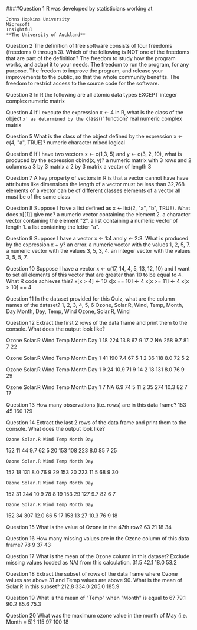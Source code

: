 ####Question 1
R was developed by statisticians working at
```
Johns Hopkins University
Microsoft
Insightful
**The University of Auckland**
```

Question 2
The definition of free software consists of four freedoms (freedoms 0 through 3). Which of the following is NOT one of the freedoms that are part of the definition?
The freedom to study how the program works, and adapt it to your needs.
The freedom to run the program, for any purpose.
The freedom to improve the program, and release your improvements to the public, so that the whole community benefits.
The freedom to restrict access to the source code for the software.

Question 3
In R the following are all atomic data types EXCEPT
integer
complex
numeric
matrix

Question 4
If I execute the expression x <- 4 in R, what is the class of the object `x' as determined by the `class()' function?
real
numeric
complex
matrix

Question 5
What is the class of the object defined by the expression x <- c(4, "a", TRUE)?
numeric
character
mixed
logical

Question 6
If I have two vectors x <- c(1,3, 5) and y <- c(3, 2, 10), what is produced by the expression cbind(x, y)?
a numeric matrix with 3 rows and 2 columns
a 3 by 3 matrix
a 2 by 3 matrix
a vector of length 3

Question 7
A key property of vectors in R is that
a vector cannot have have attributes like dimensions
the length of a vector must be less than 32,768
elements of a vector can be of different classes
elements of a vector all must be of the same class

Question 8
Suppose I have a list defined as x <- list(2, "a", "b", TRUE). What does x[[1]] give me?
a numeric vector containing the element 2.
a character vector containing the element "2".
a list containing a numeric vector of length 1.
a list containing the letter "a".

Question 9
Suppose I have a vector x <- 1:4 and y <- 2:3. What is produced by the expression x + y?
an error.
a numeric vector with the values 1, 2, 5, 7.
a numeric vector with the values 3, 5, 3, 4.
an integer vector with the values 3, 5, 5, 7.

Question 10
Suppose I have a vector x <- c(17, 14, 4, 5, 13, 12, 10) and I want to set all elements of this vector that are greater than 10 to be equal to 4. What R code achieves this?
x[x > 4] <- 10
x[x == 10] <- 4
x[x >= 11] <- 4
x[x > 10] == 4

Question 11
In the dataset provided for this Quiz, what are the column names of the dataset?
1, 2, 3, 4, 5, 6
Ozone, Solar.R, Wind, Temp, Month, Day
Month, Day, Temp, Wind
Ozone, Solar.R, Wind

Question 12
Extract the first 2 rows of the data frame and print them to the console. What does the output look like?

  Ozone Solar.R Wind Temp Month Day
1    18     224 13.8   67     9  17
2    NA     258  9.7   81     7  22

  Ozone Solar.R Wind Temp Month Day
1    41     190  7.4   67     5   1
2    36     118  8.0   72     5   2

  Ozone Solar.R Wind Temp Month Day
1     9      24 10.9   71     9  14
2    18     131  8.0   76     9  29

  Ozone Solar.R Wind Temp Month Day
1     7      NA  6.9   74     5  11
2    35     274 10.3   82     7  17

Question 13
How many observations (i.e. rows) are in this data frame?
153
45
160
129

Question 14
Extract the last 2 rows of the data frame and print them to the console. What does the output look like?

    Ozone Solar.R Wind Temp Month Day
152    11      44  9.7   62     5  20
153   108     223  8.0   85     7  25

    Ozone Solar.R Wind Temp Month Day
152    18     131  8.0   76     9  29
153    20     223 11.5   68     9  30

    Ozone Solar.R Wind Temp Month Day
152    31     244 10.9   78     8  19
153    29     127  9.7   82     6   7

    Ozone Solar.R Wind Temp Month Day
152    34     307 12.0   66     5  17
153    13      27 10.3   76     9  18

Question 15
What is the value of Ozone in the 47th row?
63
21
18
34

Question 16
How many missing values are in the Ozone column of this data frame?
78
9
37
43

Question 17
What is the mean of the Ozone column in this dataset? Exclude missing values (coded as NA) from this calculation.
31.5
42.1
18.0
53.2

Question 18
Extract the subset of rows of the data frame where Ozone values are above 31 and Temp values are above 90. What is the mean of Solar.R in this subset?
212.8
334.0
205.0
185.9

Question 19
What is the mean of "Temp" when "Month" is equal to 6?
79.1
90.2
85.6
75.3

Question 20
What was the maximum ozone value in the month of May (i.e. Month = 5)?
115
97
100
18

